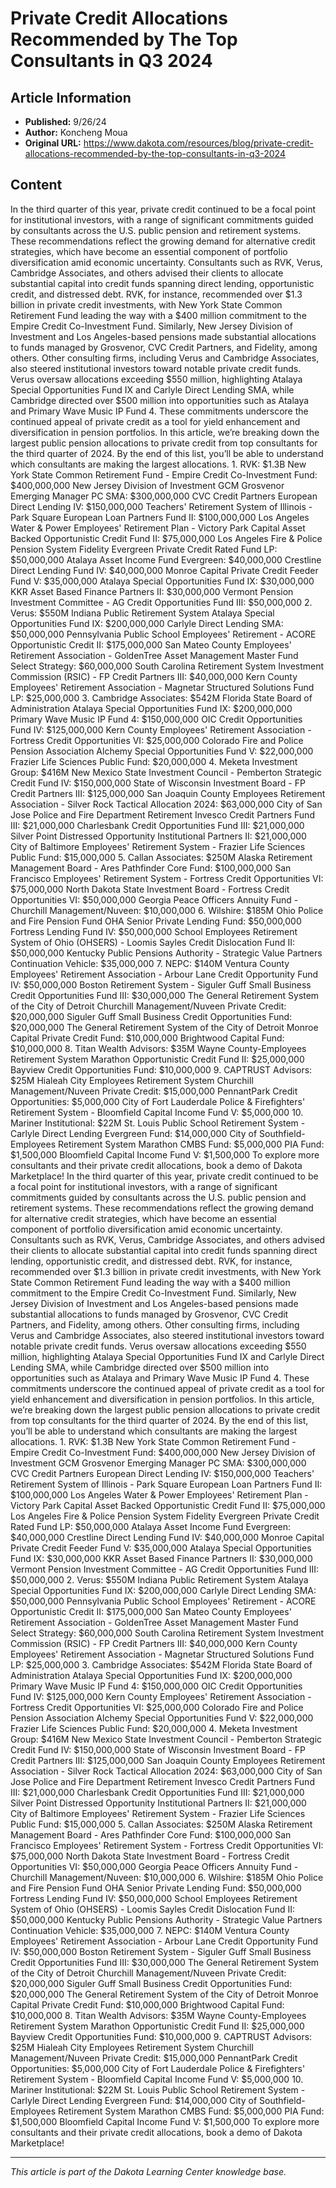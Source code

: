 # Private Credit Allocations Recommended by The Top Consultants in Q3 2024

## Article Information
- **Published:** 9/26/24
- **Author:** Koncheng Moua
- **Original URL:** https://www.dakota.com/resources/blog/private-credit-allocations-recommended-by-the-top-consultants-in-q3-2024

## Content

In the third quarter of this year, private credit continued to be a focal point for institutional investors, with a range of significant commitments guided by consultants across the U.S. public pension and retirement systems. These recommendations reflect the growing demand for alternative credit strategies, which have become an essential component of portfolio diversification amid economic uncertainty. Consultants such as RVK, Verus, Cambridge Associates, and others advised their clients to allocate substantial capital into credit funds spanning direct lending, opportunistic credit, and distressed debt. RVK, for instance, recommended over $1.3 billion in private credit investments, with New York State Common Retirement Fund leading the way with a $400 million commitment to the Empire Credit Co-Investment Fund. Similarly, New Jersey Division of Investment and Los Angeles-based pensions made substantial allocations to funds managed by Grosvenor, CVC Credit Partners, and Fidelity, among others. Other consulting firms, including Verus and Cambridge Associates, also steered institutional investors toward notable private credit funds. Verus oversaw allocations exceeding $550 million, highlighting Atalaya Special Opportunities Fund IX and Carlyle Direct Lending SMA, while Cambridge directed over $500 million into opportunities such as Atalaya and Primary Wave Music IP Fund 4. These commitments underscore the continued appeal of private credit as a tool for yield enhancement and diversification in pension portfolios. In this article, we’re breaking down the largest public pension allocations to private credit from top consultants for the third quarter of 2024. By the end of this list, you’ll be able to understand which consultants are making the largest allocations. 1. RVK: $1.3B New York State Common Retirement Fund - Empire Credit Co-Investment Fund: $400,000,000 New Jersey Division of Investment GCM Grosvenor Emerging Manager PC SMA: $300,000,000 CVC Credit Partners European Direct Lending IV: $150,000,000 Teachers' Retirement System of Illinois - Park Square European Loan Partners Fund II: $100,000,000 Los Angeles Water & Power Employees' Retirement Plan - Victory Park Capital Asset Backed Opportunistic Credit Fund II: $75,000,000 Los Angeles Fire & Police Pension System Fidelity Evergreen Private Credit Rated Fund LP: $50,000,000 Atalaya Asset Income Fund Evergreen: $40,000,000 Crestline Direct Lending Fund IV: $40,000,000 Monroe Capital Private Credit Feeder Fund V: $35,000,000 Atalaya Special Opportunities Fund IX: $30,000,000 KKR Asset Based Finance Partners II: $30,000,000 Vermont Pension Investment Committee - AG Credit Opportunities Fund III: $50,000,000 2. Verus: $550M Indiana Public Retirement System Atalaya Special Opportunities Fund IX: $200,000,000 Carlyle Direct Lending SMA: $50,000,000 Pennsylvania Public School Employees' Retirement - ACORE Opportunistic Credit II: $175,000,000 San Mateo County Employees' Retirement Association - GoldenTree Asset Management Master Fund Select Strategy: $60,000,000 South Carolina Retirement System Investment Commission (RSIC) - FP Credit Partners III: $40,000,000 Kern County Employees' Retirement Association - Magnetar Structured Solutions Fund LP: $25,000,000 3. Cambridge Associates: $542M Florida State Board of Administration Atalaya Special Opportunities Fund IX: $200,000,000 Primary Wave Music IP Fund 4: $150,000,000 OIC Credit Opportunities Fund IV: $125,000,000 Kern County Employees' Retirement Association - Fortress Credit Opportunities VI: $25,000,000 Colorado Fire and Police Pension Association Alchemy Special Opportunities Fund V: $22,000,000 Frazier Life Sciences Public Fund: $20,000,000 4. Meketa Investment Group: $416M New Mexico State Investment Council - Pemberton Strategic Credit Fund IV: $150,000,000 State of Wisconsin Investment Board - FP Credit Partners III: $125,000,000 San Joaquin County Employees Retirement Association - Silver Rock Tactical Allocation 2024: $63,000,000 City of San Jose Police and Fire Department Retirement Invesco Credit Partners Fund III: $21,000,000 Charlesbank Credit Opportunities Fund III: $21,000,000 Silver Point Distressed Opportunity Institutional Partners II: $21,000,000 City of Baltimore Employees' Retirement System - Frazier Life Sciences Public Fund: $15,000,000 5. Callan Associates: $250M Alaska Retirement Management Board - Ares Pathfinder Core Fund: $100,000,000 San Francisco Employees' Retirement System - Fortress Credit Opportunities VI: $75,000,000 North Dakota State Investment Board - Fortress Credit Opportunities VI: $50,000,000 Georgia Peace Officers Annuity Fund - Churchill Management/Nuveen: $10,000,000 6. Wilshire: $185M Ohio Police and Fire Pension Fund OHA Senior Private Lending Fund: $50,000,000 Fortress Lending Fund IV: $50,000,000 School Employees Retirement System of Ohio (OHSERS) - Loomis Sayles Credit Dislocation Fund II: $50,000,000 Kentucky Public Pensions Authority - Strategic Value Partners Continuation Vehicle: $35,000,000 7. NEPC: $140M Ventura County Employees' Retirement Association - Arbour Lane Credit Opportunity Fund IV: $50,000,000 Boston Retirement System - Siguler Guff Small Business Credit Opportunities Fund III: $30,000,000 The General Retirement System of the City of Detroit Churchill Management/Nuveen Private Credit: $20,000,000 Siguler Guff Small Business Credit Opportunities Fund: $20,000,000 The General Retirement System of the City of Detroit Monroe Capital Private Credit Fund: $10,000,000 Brightwood Capital Fund: $10,000,000 8. Titan Wealth Advisors: $35M Wayne County-Employees Retirement System Marathon Opportunistic Credit Fund II: $25,000,000 Bayview Credit Opportunities Fund: $10,000,000 9. CAPTRUST Advisors: $25M Hialeah City Employees Retirement System Churchill Management/Nuveen Private Credit: $15,000,000 PennantPark Credit Opportunities: $5,000,000 City of Fort Lauderdale Police & Firefighters' Retirement System - Bloomfield Capital Income Fund V: $5,000,000 10. Mariner Institutional: $22M St. Louis Public School Retirement System - Carlyle Direct Lending Evergreen Fund: $14,000,000 City of Southfield-Employees Retirement System Marathon CMBS Fund: $5,000,000 PIA Fund: $1,500,000 Bloomfield Capital Income Fund V: $1,500,000 To explore more consultants and their private credit allocations, book a demo of Dakota Marketplace! In the third quarter of this year, private credit continued to be a focal point for institutional investors, with a range of significant commitments guided by consultants across the U.S. public pension and retirement systems. These recommendations reflect the growing demand for alternative credit strategies, which have become an essential component of portfolio diversification amid economic uncertainty. Consultants such as RVK, Verus, Cambridge Associates, and others advised their clients to allocate substantial capital into credit funds spanning direct lending, opportunistic credit, and distressed debt. RVK, for instance, recommended over $1.3 billion in private credit investments, with New York State Common Retirement Fund leading the way with a $400 million commitment to the Empire Credit Co-Investment Fund. Similarly, New Jersey Division of Investment and Los Angeles-based pensions made substantial allocations to funds managed by Grosvenor, CVC Credit Partners, and Fidelity, among others. Other consulting firms, including Verus and Cambridge Associates, also steered institutional investors toward notable private credit funds. Verus oversaw allocations exceeding $550 million, highlighting Atalaya Special Opportunities Fund IX and Carlyle Direct Lending SMA, while Cambridge directed over $500 million into opportunities such as Atalaya and Primary Wave Music IP Fund 4. These commitments underscore the continued appeal of private credit as a tool for yield enhancement and diversification in pension portfolios. In this article, we’re breaking down the largest public pension allocations to private credit from top consultants for the third quarter of 2024. By the end of this list, you’ll be able to understand which consultants are making the largest allocations. 1. RVK: $1.3B New York State Common Retirement Fund - Empire Credit Co-Investment Fund: $400,000,000 New Jersey Division of Investment GCM Grosvenor Emerging Manager PC SMA: $300,000,000 CVC Credit Partners European Direct Lending IV: $150,000,000 Teachers' Retirement System of Illinois - Park Square European Loan Partners Fund II: $100,000,000 Los Angeles Water & Power Employees' Retirement Plan - Victory Park Capital Asset Backed Opportunistic Credit Fund II: $75,000,000 Los Angeles Fire & Police Pension System Fidelity Evergreen Private Credit Rated Fund LP: $50,000,000 Atalaya Asset Income Fund Evergreen: $40,000,000 Crestline Direct Lending Fund IV: $40,000,000 Monroe Capital Private Credit Feeder Fund V: $35,000,000 Atalaya Special Opportunities Fund IX: $30,000,000 KKR Asset Based Finance Partners II: $30,000,000 Vermont Pension Investment Committee - AG Credit Opportunities Fund III: $50,000,000 2. Verus: $550M Indiana Public Retirement System Atalaya Special Opportunities Fund IX: $200,000,000 Carlyle Direct Lending SMA: $50,000,000 Pennsylvania Public School Employees' Retirement - ACORE Opportunistic Credit II: $175,000,000 San Mateo County Employees' Retirement Association - GoldenTree Asset Management Master Fund Select Strategy: $60,000,000 South Carolina Retirement System Investment Commission (RSIC) - FP Credit Partners III: $40,000,000 Kern County Employees' Retirement Association - Magnetar Structured Solutions Fund LP: $25,000,000 3. Cambridge Associates: $542M Florida State Board of Administration Atalaya Special Opportunities Fund IX: $200,000,000 Primary Wave Music IP Fund 4: $150,000,000 OIC Credit Opportunities Fund IV: $125,000,000 Kern County Employees' Retirement Association - Fortress Credit Opportunities VI: $25,000,000 Colorado Fire and Police Pension Association Alchemy Special Opportunities Fund V: $22,000,000 Frazier Life Sciences Public Fund: $20,000,000 4. Meketa Investment Group: $416M New Mexico State Investment Council - Pemberton Strategic Credit Fund IV: $150,000,000 State of Wisconsin Investment Board - FP Credit Partners III: $125,000,000 San Joaquin County Employees Retirement Association - Silver Rock Tactical Allocation 2024: $63,000,000 City of San Jose Police and Fire Department Retirement Invesco Credit Partners Fund III: $21,000,000 Charlesbank Credit Opportunities Fund III: $21,000,000 Silver Point Distressed Opportunity Institutional Partners II: $21,000,000 City of Baltimore Employees' Retirement System - Frazier Life Sciences Public Fund: $15,000,000 5. Callan Associates: $250M Alaska Retirement Management Board - Ares Pathfinder Core Fund: $100,000,000 San Francisco Employees' Retirement System - Fortress Credit Opportunities VI: $75,000,000 North Dakota State Investment Board - Fortress Credit Opportunities VI: $50,000,000 Georgia Peace Officers Annuity Fund - Churchill Management/Nuveen: $10,000,000 6. Wilshire: $185M Ohio Police and Fire Pension Fund OHA Senior Private Lending Fund: $50,000,000 Fortress Lending Fund IV: $50,000,000 School Employees Retirement System of Ohio (OHSERS) - Loomis Sayles Credit Dislocation Fund II: $50,000,000 Kentucky Public Pensions Authority - Strategic Value Partners Continuation Vehicle: $35,000,000 7. NEPC: $140M Ventura County Employees' Retirement Association - Arbour Lane Credit Opportunity Fund IV: $50,000,000 Boston Retirement System - Siguler Guff Small Business Credit Opportunities Fund III: $30,000,000 The General Retirement System of the City of Detroit Churchill Management/Nuveen Private Credit: $20,000,000 Siguler Guff Small Business Credit Opportunities Fund: $20,000,000 The General Retirement System of the City of Detroit Monroe Capital Private Credit Fund: $10,000,000 Brightwood Capital Fund: $10,000,000 8. Titan Wealth Advisors: $35M Wayne County-Employees Retirement System Marathon Opportunistic Credit Fund II: $25,000,000 Bayview Credit Opportunities Fund: $10,000,000 9. CAPTRUST Advisors: $25M Hialeah City Employees Retirement System Churchill Management/Nuveen Private Credit: $15,000,000 PennantPark Credit Opportunities: $5,000,000 City of Fort Lauderdale Police & Firefighters' Retirement System - Bloomfield Capital Income Fund V: $5,000,000 10. Mariner Institutional: $22M St. Louis Public School Retirement System - Carlyle Direct Lending Evergreen Fund: $14,000,000 City of Southfield-Employees Retirement System Marathon CMBS Fund: $5,000,000 PIA Fund: $1,500,000 Bloomfield Capital Income Fund V: $1,500,000 To explore more consultants and their private credit allocations, book a demo of Dakota Marketplace!

---

*This article is part of the Dakota Learning Center knowledge base.*